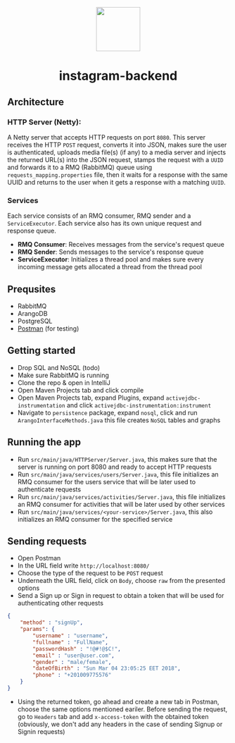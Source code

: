 <p align="center">
  <img src="https://user-images.githubusercontent.com/11808903/36056926-52b61114-0e11-11e8-8d4e-b5b1cd5a84cf.png" width="100"/>
</p>

<h1 align="center">instagram-backend</h1>


## Architecture
### HTTP Server (Netty):
A Netty server that accepts HTTP requests on port `8080`. This server receives the HTTP `POST` request, converts it into JSON, makes sure the user is authenticated, uploads media file(s) (if any) to a media server and injects the returned URL(s) into the JSON request, stamps the request with a `UUID` and forwards it to a RMQ (RabbitMQ) queue using `requests_mapping.properties` file, then it waits for a response with the same UUID and returns to the user when it gets a response with a matching `UUID`.

### Services
Each service consists of an RMQ consumer, RMQ sender and a `ServiceExecutor`. Each service also has its own unique request and response queue.

- **RMQ Consumer**: Receives messages from the service's request queue
- **RMQ Sender**: Sends messages to the service's response queue
- **ServiceExecutor**: Initializes a thread pool and makes sure every incoming message gets allocated a thread from the thread pool

## Prequsites 
- RabbitMQ
- ArangoDB
- PostgreSQL
- [Postman](https://www.getpostman.com/apps) (for testing)

## Getting started
- Drop SQL and NoSQL (todo)
- Make sure RabbitMQ is running
- Clone the repo & open in IntelliJ
- Open Maven Projects tab and click compile
- Open Maven Projects tab, expand Plugins, expand `activejdbc-instrumentation` and click `activejdbc-instrumentation:instrument`
- Navigate to `persistence` package, expand `nosql`, click and run `ArangoInterfaceMethods.java` this file creates `NoSQL` tables and graphs

## Running the app
- Run `src/main/java/HTTPServer/Server.java`, this makes sure that the server is running on port 8080 and ready to accept HTTP requests
- Run `src/main/java/services/users/Server.java`, this file initializes an RMQ consumer for the users service that will be later used to authenticate requests
- Run `src/main/java/services/activities/Server.java`, this file initializes an RMQ consumer for activities that will be later used by other services
- Run `src/main/java/services/<your-service>/Server.java`, this also initializes an RMQ consumer for the specified service

## Sending requests
- Open Postman
- In the URL field write `http://localhost:8080/`
- Choose the type of the request to be `POST` request
- Underneath the URL field, click on `Body`, choose `raw` from the presented options
- Send a Sign up or Sign in request to obtain a token that will be used for authenticating other requests

```JSON
{
    "method" : "signUp",
    "params": {
        "username" : "username",
        "fullname" : "FullName",
        "passwordHash" : "!@#!@$C!",
        "email" : "user@user.com",
        "gender" : "male/female",
        "dateOfBirth" : "Sun Mar 04 23:05:25 EET 2018",
        "phone" : "+201009775576"
    }
}
```
- Using the returned token, go ahead and create a new tab in Postman, choose the same options mentioned eariler. Before sending the request, go to `Headers` tab and add `x-access-token` with the obtained token (obviously, we don't add any headers in the case of sending Signup or Signin requests)


